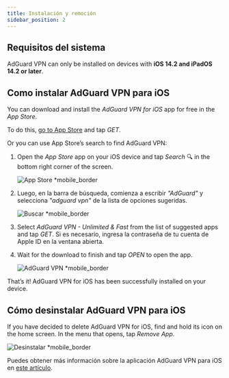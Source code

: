 ```yaml
---
title: Instalación y remoción
sidebar_position: 2
---
```


## Requisitos del sistema

AdGuard VPN can only be installed on devices with **iOS 14.2 and iPadOS 14.2 or later**.

## Como instalar AdGuard VPN para iOS

You can download and install the *AdGuard VPN for iOS* app for free in the *App Store*.

To do this, [go to App Store](https://agrd.io/ios_vpn) and tap *GET*.

Or you can use App Store’s search to find AdGuard VPN:

1. Open the *App Store* app on your iOS device and tap *Search* 🔍 in the bottom right corner of the screen.

    ![App Store *mobile_border](https://cdn.adguardvpn.com/content/kb/vpn/ios/app-store-en.png)

1. Luego, en la barra de búsqueda, comienza a escribir *"AdGuard"* y selecciona *"adguard vpn"* de la lista de opciones sugeridas.

    ![Buscar *mobile_border](https://cdn.adguardvpn.com/content/kb/vpn/ios/search-en.png)

1. Select *AdGuard VPN - Unlimited & Fast* from the list of suggested apps and tap *GET*. Si es necesario, ingresa la contraseña de tu cuenta de Apple ID en la ventana abierta.
1. Wait for the download to finish and tap *OPEN* to open the app.

    ![AdGuard VPN *mobile_border](https://cdn.adguardvpn.com/content/kb/vpn/ios/adguard-vpn-en.png)

That’s it! AdGuard VPN for iOS has been successfully installed on your device.

## Cómo desinstalar AdGuard VPN para iOS

If you have decided to delete AdGuard VPN for iOS, find and hold its icon on the home screen. In the menu that opens, tap *Remove App*.

![Desinstalar *mobile_border](https://cdn.adguardvpn.com/content/kb/vpn/ios/2.2/quick-action-menu.png)

Puedes obtener más información sobre la aplicación AdGuard VPN para iOS en [este artículo](adguard-vpn-for-ios/overview).
